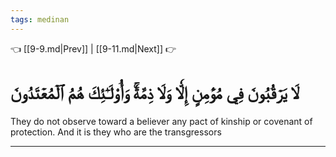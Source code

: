 ```yaml
---
tags: medinan
---
```


👈 [[9-9.md|Prev]] | [[9-11.md|Next]] 👉

# لَا يَرۡقُبُونَ فِي مُؤۡمِنٍ إِلّٗا وَلَا ذِمَّةٗۚ وَأُوْلَـٰٓئِكَ هُمُ ٱلۡمُعۡتَدُونَ

They do not observe toward a believer any pact of kinship or covenant of protection. And it is they who are the transgressors

---

